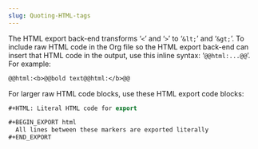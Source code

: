 ```yaml
---
slug: Quoting-HTML-tags
---
```


The HTML export back-end transforms ‘`<`’ and ‘`>`’ to ‘`&lt;`’ and ‘`&gt;`’. To include raw HTML code in the Org file so the HTML export back-end can insert that HTML code in the output, use this inline syntax: ‘`@@html:...@@`’. For example:

```lisp
@@html:<b>@@bold text@@html:</b>@@
```

For larger raw HTML code blocks, use these HTML export code blocks:

```lisp
#+HTML: Literal HTML code for export

#+BEGIN_EXPORT html
  All lines between these markers are exported literally
#+END_EXPORT
```
